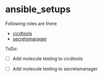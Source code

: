 # ansible_setups


Following roles are there

* [cicdtools](./cicdtools/README.md)
* [secretsmanager](./secretsmanager/README.md)


ToDo:

- [ ] Add molecule testing to cicdtools
- [ ] Add molecule testing to secretsmanager

